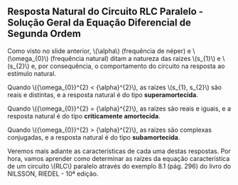 ## Resposta Natural do Circuito RLC Paralelo - Solução Geral da Equação Diferencial de Segunda Ordem

<div class="normal">

Como visto no slide anterior, \\(\alpha\\) (frequência de néper) e \\(\omega_{0}\\) (frequência natural) ditam a natureza das raízes \\(s_{1}\\) e \\(s_{2}\\) e, por consequência, o comportamento do circuito na resposta ao estímulo natural.

Quando \\({\omega_{0}}^{2} < {\alpha}^{2}\\), as raízes \\(s_{1}, s_{2}\\) são reais e distintas, e a resposta natural é do tipo **superamortecida**.

Quando \\({\omega_{0}}^{2} = {\alpha}^{2}\\), as raízes são reais e iguais, e a resposta natural é do tipo **criticamente amortecida**. 

Quando \\({\omega_{0}}^{2} > {\alpha}^{2}\\), as raízes são complexas conjugadas, e a resposta natural é do tipo **subamortecida**.

Veremos mais adiante as características de cada uma destas respostas. Por hora, vamos aprender como determinar as raízes da equação característica de um circuito \\(RLC\\) paralelo através do exemplo 8.1 (pág. 296) do livro do NILSSON, RIEDEL - 10ª edição.

</div>
